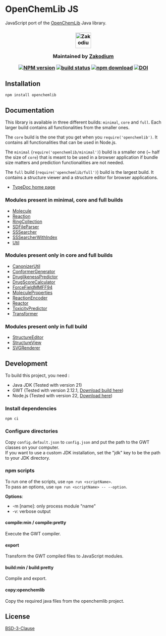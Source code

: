 # OpenChemLib JS

JavaScript port of the [OpenChemLib](https://github.com/actelion/openchemlib) Java library.

<h3 align="center">

  <a href="https://www.zakodium.com">
    <img src="https://www.zakodium.com/brand/zakodium-logo-white.svg" width="50" alt="Zakodium logo" />
  </a>

  <p>
    Maintained by <a href="https://www.zakodium.com">Zakodium</a>
  </p>
  
  [![NPM version][npm-image]][npm-url]
  [![build status][ci-image]][ci-url]
  [![npm download][download-image]][download-url]
  [![DOI](https://www.zenodo.org/badge/23346814.svg)](https://www.zenodo.org/badge/latestdoi/23346814)

</h3>

## Installation

```console
npm install openchemlib
```

## Documentation

This library is available in three different builds: `minimal`, `core` and `full`.
Each larger build contains all functionalities from the smaller ones.

The `core` build is the one that you get when you `require('openchemlib')`. It
contains all functionalities that can be used in Node.js.

The `minimal` (`require('openchemlib/minimal')`) build is a smaller one
(~ half the size of `core`) that is meant to be used in a browser application
if bundle size matters and prediction functionalities are not needed.

The `full` build (`require('openchemlib/full')`) build is the largest build.
It contains a structure viewer and a structure editor for browser applications.

- [TypeDoc home page](https://cheminfo.github.io/openchemlib-js/index.html)

### Modules present in minimal, core and full builds

- [Molecule](https://cheminfo.github.io/openchemlib-js/classes/Molecule.html)
- [Reaction](https://cheminfo.github.io/openchemlib-js/classes/Reaction.html)
- [RingCollection](https://cheminfo.github.io/openchemlib-js/classes/RingCollection.html)
- [SDFileParser](https://cheminfo.github.io/openchemlib-js/classes/SDFileParser.html)
- [SSSearcher](https://cheminfo.github.io/openchemlib-js/classes/SSSearcher.html)
- [SSSearcherWithIndex](https://cheminfo.github.io/openchemlib-js/classes/SSSearcherWithIndex.html)
- [Util](https://cheminfo.github.io/openchemlib-js/modules/Util.html)

### Modules present only in core and full builds

- [CanonizerUtil](https://cheminfo.github.io/openchemlib-js/classes/CanonizerUtil.html)
- [ConformerGenerator](https://cheminfo.github.io/openchemlib-js/classes/ConformerGenerator.html)
- [DruglikenessPredictor](https://cheminfo.github.io/openchemlib-js/classes/DruglikenessPredictor.html)
- [DrugScoreCalculator](https://cheminfo.github.io/openchemlib-js/modules/DrugScoreCalculator.html)
- [ForceFieldMMFF94](https://cheminfo.github.io/openchemlib-js/classes/ForceFieldMMFF94.html)
- [MoleculeProperties](https://cheminfo.github.io/openchemlib-js/classes/MoleculeProperties.html)
- [ReactionEncoder](https://cheminfo.github.io/openchemlib-js/classes/ReactionEncoder.html)
- [Reactor](https://cheminfo.github.io/openchemlib-js/classes/Reactor.html)
- [ToxicityPredictor](https://cheminfo.github.io/openchemlib-js/classes/ToxicityPredictor.html)
- [Transformer](https://cheminfo.github.io/openchemlib-js/classes/Transformer.html)

### Modules present only in full build

- [StructureEditor](https://cheminfo.github.io/openchemlib-js/classes/StructureEditor.html)
- [StructureView](https://cheminfo.github.io/openchemlib-js/modules/StructureView.html)
- [SVGRenderer](https://cheminfo.github.io/openchemlib-js/modules/SVGRenderer.html)

## Development

To build this project, you need :

- Java JDK (Tested with version 21)
- GWT (Tested with version 2.12.1, [Download build here](http://www.gwtproject.org/download.html))
- Node.js (Tested with version 22, [Download here](https://nodejs.org/en/download/))

### Install dependencies

`npm ci`

### Configure directories

Copy `config.default.json` to `config.json` and put the path to the GWT classes on your computer.  
If you want to use a custom JDK installation, set the "jdk" key to be the path to your JDK directory.

### npm scripts

To run one of the scripts, use `npm run <scriptName>`.  
To pass an options, use `npm run <scriptName> -- --option`.

**Options**:

- -m [name]: only process module "name"
- -v: verbose output

#### compile:min / compile:pretty

Execute the GWT compiler.

#### export

Transform the GWT compiled files to JavaScript modules.

#### build:min / build:pretty

Compile and export.

#### copy:openchemlib

Copy the required java files from the openchemlib project.

## License

[BSD-3-Clause](./LICENSE)

[npm-image]: https://img.shields.io/npm/v/openchemlib.svg
[npm-url]: https://www.npmjs.com/package/openchemlib
[ci-image]: https://github.com/cheminfo/openchemlib-js/workflows/Node.js%20CI/badge.svg?branch=main
[ci-url]: https://github.com/cheminfo/openchemlib-js/actions?query=workflow%3A%22Node.js+CI%22
[download-image]: https://img.shields.io/npm/dm/openchemlib.svg
[download-url]: https://www.npmjs.com/package/openchemlib
